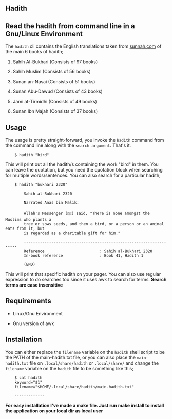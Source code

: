 ## Hadith

## Read the hadith from command line in a Gnu/Linux Environment

The `hadith` cli contains the English translations taken from [sunnah.com](https://sunnah.com) of the main 6 books of hadith;

1. Sahih Al-Bukhari (Consists of 97 books)

2. Sahih Muslim (Consists of 56 books)

3. Sunan an-Nasai (Consists of 51 books)

4. Sunan Abu-Dawud (Consists of 43 books)

5. Jami at-Tirmidhi (Consists of 49 books)

6. Sunan Ibn Majah (Consists of 37 books)

## Usage

The usage is pretty straight-forward, you invoke the `hadith` command from the command line along with the `search argument`. That's it.

```
    $ hadith "bird"
```

This will print out all the hadith/s containing the work "bird" in them. You can leave the quotation, but you need the quotation block when searching for multiple words/sentences. You can also search for a particular hadith;

```
    $ hadith "bukhari 2320"
        
        Sahih al-Bukhari 2320
        
        Narrated Anas bin Malik:
        
        Allah's Messenger (ﷺ) said, "There is none amongst the Muslims who plants a
        tree or sows seeds, and then a bird, or a person or an animal eats from it, but
        is regarded as a charitable gift for him."
        
        -------------------------------------------------------------------
        Reference                        : Sahih al-Bukhari 2320
        In-book reference                : Book 41, Hadith 1
        
        (END)
```

This will print that specific hadith on your pager. You can also use regular expression to do searches too since it uses awk to search for terms. **Search terms are case insensitive**


## Requirements

* Linux/Gnu Environment

* Gnu version of awk


## Installation

You can either replace the `filename` variable on the `hadith` shell script to be the PATH of the main-hadith.txt file, or you can also place the `main-hadith.txt` file on `.local/share/hadith` or `.local/share/` and change the `filename` variable on the `hadith` file to be something like this;

```
    $ cat hadith
    keyword="$1"
    filename="$HOME/.local/share/hadith/main-hadith.txt"

    -------------
```

**For easy installation I've made a make file. Just run make install to install the application on your local dir as local user**
